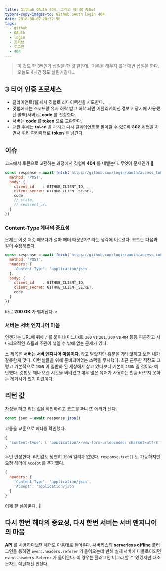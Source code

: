 ```yaml
---
title: Github OAuth 404, 그리고 헤더의 중요성
typora-copy-images-to: Github oAuth login 404
date: 2018-08-07 20:32:50
tags:
  - github
  - OAuth
  - login
  - 깃허브
  - 로그인
  - 404
---
```


> 이 것도 한 3번인가 삽질을 한 것 같은데.. 기록을 해두지 않아 매번 삽질을 한다. 오늘도 4시간 정도 날린거같다...

## 3 티어 인증 프로세스

- 클라이언트(웹)에서 깃헙로 리다이렉션을 시도한다.
- 깃헙에서는 스코프랑 유저 허락 받고 허락 되면 어플리케이션 정보 저장시에 사용했던 콜백(서버)로 **code** 를 전송한다.
- 서버는 **code** 를 **token** 으로 교환한다.
- 교환 후에는 **token** 을 가지고 다시 클라이언트로 돌아갈 수 있도록 **302** 리턴을 하면서 쿼리 파라메터로 **token** 을 넘긴다.

## 이슈

코드에서 토큰으로 교환하는 과정에서 깃헙이 **404** 를 내뱉는다. 무엇이 문제인가 :eyes:

```javascript
const response = await fetch(`https://github.com/login/oauth/access_token`, {
  method: 'POST',
  body: {
    client_id    : GITHUB_CLIENT_ID,
    client_secret: GITHUB_CLIENT_SECRET,
    code,
    // state,
    // redirect_uri
  }
})
```

### Content-Type 헤더의 중요성

문제는 이것 저것 해보다가 설마 헤더 때문인가? 라는 생각에 이르렀다. 코드는 다음과 같이 수정해봤다.

```javascript
const response = await fetch(`https://github.com/login/oauth/access_token`, {
  method: 'POST',
  headers: {
    'Content-Type': 'application/json'
  },
  body: {
    client_id    : GITHUB_CLIENT_ID,
    client_secret: GITHUB_CLIENT_SECRET,
    code
  }
})
```

바로 **200 OK** 가 떨어진다. :fist_raised:

### 서버는 서버 엔지니어 마음

언젠가는 URL에 뒤에 `/` 를 붙이냐 마느냐로, `200` vs `201`,  `200` vs `404` 등등 피곤하고 시나리오적인 흐름과 주관이 섞일 수 밖에 없는 문제가 있다.

소 제목은 **서버는 서버 엔지니어 마음이다.** 라고 달았지만 흥분을 가라 앉히고 보면 내가 잘못한게 맞다. 이런 날들을 위해 준비되어있는 스펙을 무시했다. 최근 근무한 직장도 그렇고 기본적으로 `JSON` 이 일반화 된 세상에서 살고 있다보니 기본이 `JSON` 일 것이라 예단했다. 깃헙도 꽤나 오랜 시간을 버텨왔고 매우 많은 유저가 사용하는 만큼 바꾸지 못하는 레거시가 있기 마련이다.

## 리턴 값

자성을 하고 리턴 값을 확인하려고 코드를 짜니 또 에러가 난다.

```javascript
const json = await response.json()
```

고통을 교훈으로 헤더를 확인했다.

```javascript
{
  'content-type': [ 'application/x-www-form-urlencoded; charset=utf-8' ],
}
```

두번 반성한다. 리턴값도 당연히 `JSON` 일리가 없었다. `response.text()` 도 가능하지만 요청 헤더에 `Accept` 를 추가했다.

```javascript
{
  headers: {
    'Content-Type': 'application/json',
    'Accept': 'application/json'
  }
}
```

이제 잘 날아온다. :boxing_glove:

## 다시 한번 헤더의 중요성, 다시 한번 서버는 서버 엔지니어의 마음

**API** 를 사용하다보면 헤더도 마음데로 들어온다.  서버리스의 **serverless offline** 플러그인을 통하면 `event.headers.referer` 가 들어오는데 반해 실제 서버에 디플로이되면 `event.headers.Referer` 가 들어온다. 이 경우는 플러그인 버그라 할 수 있겠지만 대소문자도 예단해선 안된다.